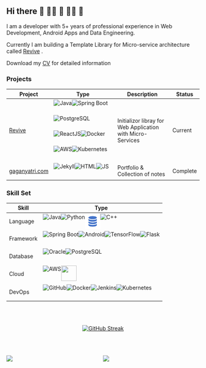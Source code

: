 ## Hi there 👋 🙋‍♀️ 🧙 👩‍💻 🌈

I am a developer with 5+ years of professional experience in Web Development, Android Apps and Data Engineering. 

Currently I am building a Template Library for Micro-service architecture called [Revive](https://github.com/sachinsshetty/revive) .

Download my [CV](https://github.com/sachinsshetty/gaganyatri.com/blob/master/_posts/docs/sachin_shetty_cv.pdf) for detailed information

### Projects

| Project                                                                   | Type                                                                                                                                                                                                                                                                                                                                                                                                                                                                                                                                                                                                                                                                                                                                                                                                                                                                                              | Description                                                                                                  | Status   |
|---------------------------------------------------------------------------|---------------------------------------------------------------------------------------------------------------------------------------------------------------------------------------------------------------------------------------------------------------------------------------------------------------------------------------------------------------------------------------------------------------------------------------------------------------------------------------------------------------------------------------------------------------------------------------------------------------------------------------------------------------------------------------------------------------------------------------------------------------------------------------------------------------------------------------------------------------------------------------------------|--------------------------------------------------------------------------------------------------------------|----------|
| [Revive](https://github.com/sachinsshetty/revive)                         | <img height="40" align="left" src="https://cdn.jsdelivr.net/gh/devicons/devicon/icons/java/java-original-wordmark.svg" alt="Java" />  <img height="40" align="left" src="https://avatars.githubusercontent.com/u/317776?s=200&v=4" alt="Spring Boot" /> <img height="40" align="left" src="https://cdn.jsdelivr.net/gh/devicons/devicon/icons/postgresql/postgresql-plain.svg" alt="PostgreSQL" />  <img height="40" align="left" src="https://reactjs.org/icons/icon-512x512.png" alt="ReactJS" />  <img height="40" align="left" src="https://avatars.githubusercontent.com/u/7739233?s=200&v=4" alt="Docker" />  <img height="40" align="left" src="https://cdn.jsdelivr.net/gh/devicons/devicon/icons/amazonwebservices/amazonwebservices-plain-wordmark.svg" alt="AWS" /> <img height="40" align="left" src="https://avatars.githubusercontent.com/u/13629408?s=200&v=4" alt="Kubernetes" /> | Initializor libray for Web Application with Micro-Services                                                   | Current  |
| [gaganyatri.com](https://sachinsshetty.github.io/gaganyatri.com)          | <img height="40" align="left" src="https://avatars.githubusercontent.com/u/3083652?s=200&v=4" alt="Jekyll" />       <img height="40" align="left" src="https://cdn.jsdelivr.net/gh/devicons/devicon/icons/html5/html5-plain-wordmark.svg" alt="HTML" />  <img height="40" align="left" src="https://cdn.jsdelivr.net/gh/devicons/devicon/icons/javascript/javascript-plain.svg" alt="JS" />                                                                                                                                                                                                                                                                                                                                                                                                                                                                                                                                 | Portfolio & Collection of notes                                                                              | Complete |

### Skill Set


| Skill           | Type                                                                                                                                                                                                                                                                                                                                                                                                                                                                                                                                                                                                                                                |
|-----------------|-----------------------------------------------------------------------------------------------------------------------------------------------------------------------------------------------------------------------------------------------------------------------------------------------------------------------------------------------------------------------------------------------------------------------------------------------------------------------------------------------------------------------------------------------------------------------------------------------------------------------------------------------------|
| Language        | <img height="40" align="left" src="https://cdn.jsdelivr.net/gh/devicons/devicon/icons/java/java-original-wordmark.svg" alt="Java" /> <img height="40" align="left" src="https://cdn.jsdelivr.net/gh/devicons/devicon/icons/python/python-original-wordmark.svg" alt="Python" /> <img height="40" align="left" src="https://raw.githubusercontent.com/github/explore/80688e429a7d4ef2fca1e82350fe8e3517d3494d/topics/sql/sql.png" alt="SQL" /> <img height="40" align="left" src="https://cdn.jsdelivr.net/gh/devicons/devicon/icons/cplusplus/cplusplus-original.svg" alt="C++" />                                                                  |
| Framework       | <img height="40" align="left" src="https://avatars.githubusercontent.com/u/317776?s=200&v=4" alt="Spring Boot" />  <img height="40" align="left" src="https://cdn.jsdelivr.net/gh/devicons/devicon/icons/android/android-plain-wordmark.svg" alt="Android" /> <img height="40" align="left" src="https://avatars.githubusercontent.com/u/15658638?s=200&v=4" alt="TensorFlow" />  <img height="40" align="left" src="https://flask.palletsprojects.com/en/2.1.x/_static/flask-icon.png" alt="Flask" />                                                                                                                                              |
| Database        | <img height="40" align="left" src="https://avatars.githubusercontent.com/u/4430336?s=200&v=4" alt="Oracle" />  <img height="40" align="left" src="https://cdn.jsdelivr.net/gh/devicons/devicon/icons/postgresql/postgresql-plain.svg" alt="PostgreSQL" />                                                                                                                                                                                                                                                                                                                                                                                           |
| Cloud           | <img height="40" align="left" src="https://cdn.jsdelivr.net/gh/devicons/devicon/icons/amazonwebservices/amazonwebservices-plain-wordmark.svg" alt="AWS" />  <img src="https://cdn.jsdelivr.net/gh/devicons/devicon/icons/azure/azure-plain-wordmark.svg" height="40" width="40">                                                                                                                                                                                                                                                                                                                                                                    | 
| DevOps          | <img height="40" align="left" src="https://cdn.jsdelivr.net/gh/devicons/devicon/icons/github/github-original.svg" alt="GitHub" />     <img height="40" align="left" src="https://cdn.jsdelivr.net/gh/devicons/devicon/icons/docker/docker-original-wordmark.svg" alt="Docker" /> <img height="40" align="left" src="https://avatars.githubusercontent.com/u/107424?s=200&v=4" alt="Jenkins" />     <img height="40" align="left" src="https://cdn.jsdelivr.net/gh/devicons/devicon/icons/kubernetes/kubernetes-plain-wordmark.svg" alt="Kubernetes" />                                                                                              |

<br/><br/>
<div align='center'>

[![GitHub Streak](https://github-readme-streak-stats.herokuapp.com/?user=sachinsshetty&theme=gruvbox)](https://git.io/streak-stats)

</div>

<br/><br/>

<div align="center">
 <img height="170" align="left" src="https://github-readme-stats.vercel.app/api?username=sachinsshetty&count_private=true&include_all_commits=true&theme=onedark" />


 <img src="https://github-readme-stats.vercel.app/api/top-langs/?username=sachinsshetty&layout=compact&theme=onedark&count_private=false" >
</div>
